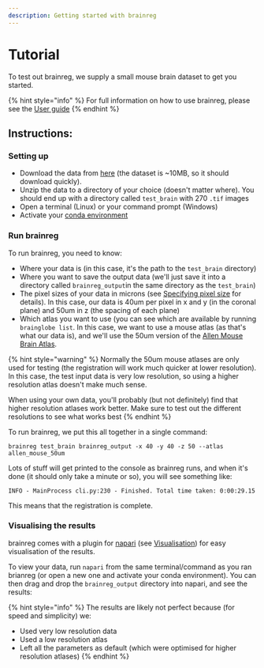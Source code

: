 ```yaml
---
description: Getting started with brainreg
---
```


# Tutorial

To test out brainreg, we supply a small mouse brain dataset to get you started.

{% hint style="info" %}
For full information on how to use brainreg, please see the [User guide](user-guide/)
{% endhint %}

## Instructions:

### Setting up

* Download the data from [here](https://gin.g-node.org/cellfinder/data/raw/master/brainreg/test_brain.zip) \(the dataset is ~10MB, so it should download quickly\).
* Unzip the data to a directory of your choice \(doesn't matter where\). You should end up with a directory called `test_brain` with 270 `.tif` images
* Open a terminal \(Linux\) or your command prompt \(Windows\)
* Activate your [conda environment ](../installation/using-conda.md)

### Run brainreg

To run brainreg, you need to know:

* Where your data is \(in this case, it's the path to the `test_brain` directory\)
* Where you want to save the output data \(we'll just save it into a directory called `brainreg_output`in the same directory as the `test_brain`\)
* The pixel sizes of your data in microns \(see [Specifying pixel size](user-guide/specify-pixel-size.md) for details\). In this case, our data is 40um per pixel in x and y \(in the coronal plane\) and 50um in z \(the spacing of each plane\)
* Which atlas you want to use \(you can see which are available by running `brainglobe list`. In this case, we want to use a mouse atlas \(as that's what our data is\), and we'll use the 50um version of the [Allen Mouse Brain Atlas](https://mouse.brain-map.org/static/atlas). 

{% hint style="warning" %}
Normally the 50um mouse atlases are only used for testing \(the registration will work much quicker at lower resolution\). In this case, the test input data is very low resolution, so using a higher resolution atlas doesn't make much sense.

When using your own data, you'll probably \(but not definitely\) find that higher resolution atlases work better. Make sure to test out the different resolutions to see what works best
{% endhint %}

To run brainreg, we put this all together in a single command:

```text
brainreg test_brain brainreg_output -x 40 -y 40 -z 50 --atlas allen_mouse_50um
```

Lots of stuff will get printed to the console as brainreg runs, and when it's done \(it should only take a minute or so\), you will see something like:

```text
INFO - MainProcess cli.py:230 - Finished. Total time taken: 0:00:29.15
```

This means that the registration is complete.

### Visualising the results

brainreg comes with a plugin for [napari](https://napari.org/) \(see [Visualisation](visualisation.md)\) for easy visualisation of the results.

To view your data, run `napari` from the same terminal/command as you ran brianreg \(or open a new one and activate your conda environment\). You can then drag and drop the `brainreg_output` directory into napari, and see the results:

{% hint style="info" %}
The results are likely not perfect because \(for speed and simplicity\) we:

* Used very low resolution data
* Used a low resolution atlas
* Left all the parameters as default \(which were optimised for higher resolution atlases\)
{% endhint %}

